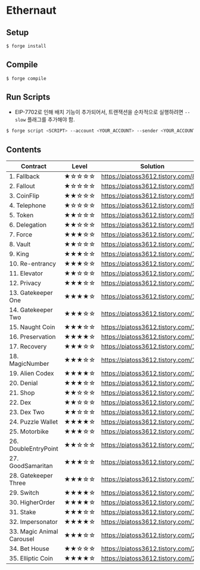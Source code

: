 # Ethernaut

## Setup

```bash
$ forge install
```

## Compile

```bash
$ forge compile
```

## Run Scripts

- EIP-7702로 인해 배치 기능이 추가되어서, 트랜잭션을 순차적으로 실행하려면 `--slow` 플래그를 추가해야 함.

```bash
$ forge script <SCRIPT> --account <YOUR_ACCOUNT> --sender <YOUR_ACCOUNT_ADDRESS> --rpc-url sepolia --slow --broadcast
```

## Contents

| Contract                  | Level | Solution                            |
| ------------------------- | ----- | ----------------------------------- |
| 1. Fallback               | ★☆☆☆☆ | https://piatoss3612.tistory.com/89  |
| 2. Fallout                | ★☆☆☆☆ | https://piatoss3612.tistory.com/90  |
| 3. CoinFlip               | ★★☆☆☆ | https://piatoss3612.tistory.com/91  |
| 4. Telephone              | ★☆☆☆☆ | https://piatoss3612.tistory.com/93  |
| 5. Token                  | ★★☆☆☆ | https://piatoss3612.tistory.com/98  |
| 6. Delegation             | ★★☆☆☆ | https://piatoss3612.tistory.com/99  |
| 7. Force                  | ★★★☆☆ | https://piatoss3612.tistory.com/100 |
| 8. Vault                  | ★★☆☆☆ | https://piatoss3612.tistory.com/102 |
| 9. King                   | ★★★☆☆ | https://piatoss3612.tistory.com/104 |
| 10. Re-entrancy           | ★★★☆☆ | https://piatoss3612.tistory.com/106 |
| 11. Elevator              | ★★☆☆☆ | https://piatoss3612.tistory.com/107 |
| 12. Privacy               | ★★★☆☆ | https://piatoss3612.tistory.com/108 |
| 13. Gatekeeper One        | ★★★★☆ | https://piatoss3612.tistory.com/109 |
| 14. Gatekeeper Two        | ★★★☆☆ | https://piatoss3612.tistory.com/111 |
| 15. Naught Coin           | ★★★☆☆ | https://piatoss3612.tistory.com/112 |
| 16. Preservation          | ★★★★☆ | https://piatoss3612.tistory.com/113 |
| 17. Recovery              | ★★★☆☆ | https://piatoss3612.tistory.com/114 |
| 18. MagicNumber           | ★★★☆☆ | https://piatoss3612.tistory.com/131 |
| 19. Alien Codex           | ★★★★☆ | https://piatoss3612.tistory.com/115 |
| 20. Denial                | ★★★☆☆ | https://piatoss3612.tistory.com/116 |
| 21. Shop                  | ★★☆☆☆ | https://piatoss3612.tistory.com/117 |
| 22. Dex                   | ★★☆☆☆ | https://piatoss3612.tistory.com/121 |
| 23. Dex Two               | ★★☆☆☆ | https://piatoss3612.tistory.com/122 |
| 24. Puzzle Wallet         | ★★★★☆ | https://piatoss3612.tistory.com/141 |
| 25. Motorbike             | ★★★☆☆ | https://piatoss3612.tistory.com/138 |
| 26. DoubleEntryPoint      | ★★☆☆☆ | https://piatoss3612.tistory.com/140 |
| 27. GoodSamaritan         | ★★★☆☆ | https://piatoss3612.tistory.com/123 |
| 28. Gatekeeper Three      | ★★★☆☆ | https://piatoss3612.tistory.com/124 |
| 29. Switch                | ★★★★☆ | https://piatoss3612.tistory.com/127 |
| 30. HigherOrder           | ★★★★☆ | https://piatoss3612.tistory.com/175 |
| 31. Stake                 | ★★★☆☆ | https://piatoss3612.tistory.com/169 |
| 32. Impersonator          | ★★★★☆ | https://piatoss3612.tistory.com/195 |
| 33. Magic Animal Carousel | ★★★☆☆ | https://piatoss3612.tistory.com/204 |
| 34. Bet House             | ★★☆☆☆ | https://piatoss3612.tistory.com/201 |
| 35. Elliptic Coin         | ★★★★☆ | https://piatoss3612.tistory.com/202 |
